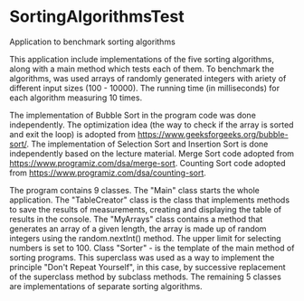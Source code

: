 # SortingAlgorithmsTest
Application  to  benchmark  sorting  algorithms

This application include implementations of the five sorting algorithms, along with a main method 
which tests each of them. 
To benchmark the algorithms, was used arrays of randomly generated integers with ariety of 
different input sizes (100 - 10000). 
The running time (in milliseconds) for each algorithm measuring 10 times.

The implementation of Bubble Sort in the program code was done independently. The optimization
idea (the way to check if the array is sorted and exit the loop) is adopted from
https://www.geeksforgeeks.org/bubble-sort/.
The implementation of Selection Sort and Insertion Sort is done independently based on the lecture
material.
Merge Sort code adopted from https://www.programiz.com/dsa/merge-sort.
Counting Sort code adopted from https://www.programiz.com/dsa/counting-sort.

The program contains 9 classes. The "Main" class starts the whole application. The "TableCreator"
class is the class that implements methods to save the results of measurements, creating and
displaying the table of results in the console. The "MyArrays" class contains a method that
generates an array of a given length, the array is made up of random integers using the
random.nextInt() method. The upper limit for selecting numbers is set to 100. Class "Sorter" - is
the template of the main method of sorting programs. This superclass was used as a way to
implement the principle "Don't Repeat Yourself", in this case, by successive replacement of the
superclass method by subclass methods. The remaining 5 classes are implementations of separate
sorting algorithms.

